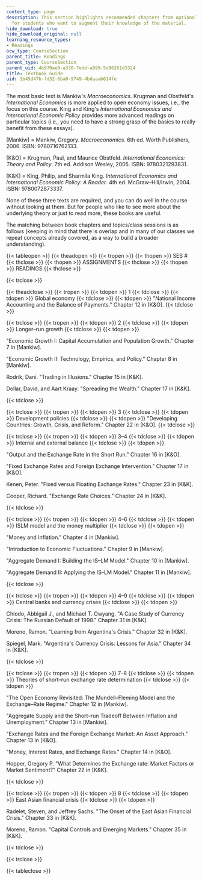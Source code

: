 ```yaml
---
content_type: page
description: This section highlights recommended chapters from optional textbooks
  for students who want to augment their knowledge of the material.
hide_download: true
hide_download_original: null
learning_resource_types:
- Readings
ocw_type: CourseSection
parent_title: Readings
parent_type: CourseSection
parent_uid: 4b970ae9-a330-7edd-a999-5d96261d3324
title: Textbook Guide
uid: 1b45d47b-fd32-6ba0-9749-4bdaaab614fe
---
```


The most basic text is Mankiw's _Macroeconomics_. Krugman and Obstfeld's _International Economics_ is more applied to open economy issues, i.e., the focus on this course. King and King's _International Economics and International Economic Policy_ provides more advanced readings on particular topics (i.e., you need to have a strong grasp of the basics to really benefit from these essays).

\[Mankiw\] = Mankiw, Gregory. _Macroeconomics_. 6th ed. Worth Publishers, 2006. ISBN: 9780716762133.

\[K&O\] = Krugman, Paul, and Maurice Obstfeld. _International Economics: Theory and Policy_. 7th ed. Addison Wesley, 2005. ISBN: 9780321293831.

\[K&K\] = King, Philip, and Sharmila King. _International Economics and International Economic Policy: A Reader_. 4th ed. McGraw–Hill/Irwin, 2004. ISBN: 9780072873337.

None of these three texts are required, and you can do well in the course without looking at them. But for people who like to see more about the underlying theory or just to read more, these books are useful.

The matching between book chapters and topics/class sessions is as follows (keeping in mind that there is overlap and in many of our classes we repeat concepts already covered, as a way to build a broader understanding).

{{< tableopen >}}
{{< theadopen >}}
{{< tropen >}}
{{< thopen >}}
SES #
{{< thclose >}}
{{< thopen >}}
ASSIGNMENTS
{{< thclose >}}
{{< thopen >}}
READINGS
{{< thclose >}}

{{< trclose >}}

{{< theadclose >}}
{{< tropen >}}
{{< tdopen >}}
1
{{< tdclose >}}
{{< tdopen >}}
Global economy
{{< tdclose >}}
{{< tdopen >}}
"National Income Accounting and the Balance of Payments." Chapter 12 in \[K&O\].
{{< tdclose >}}

{{< trclose >}}
{{< tropen >}}
{{< tdopen >}}
2
{{< tdclose >}}
{{< tdopen >}}
Longer–run growth
{{< tdclose >}}
{{< tdopen >}}


"Economic Growth I: Capital Accumulation and Population Growth." Chapter 7 in \[Mankiw\].

"Economic Growth II: Technology, Empirics, and Policy." Chapter 8 in \[Mankiw\].

Rodrik, Dani. "Trading in Illusions." Chapter 15 in \[K&K\].

Dollar, David, and Aart Kraay. "Spreading the Wealth." Chapter 17 in \[K&K\].


{{< tdclose >}}

{{< trclose >}}
{{< tropen >}}
{{< tdopen >}}
3
{{< tdclose >}}
{{< tdopen >}}
Development policies
{{< tdclose >}}
{{< tdopen >}}
"Developing Countries: Growth, Crisis, and Reform." Chapter 22 in \[K&O\].
{{< tdclose >}}

{{< trclose >}}
{{< tropen >}}
{{< tdopen >}}
3–4
{{< tdclose >}}
{{< tdopen >}}
Internal and external balance
{{< tdclose >}}
{{< tdopen >}}


"Output and the Exchange Rate in the Short Run." Chapter 16 in \[K&O\].

"Fixed Exchange Rates and Foreign Exchange Intervention." Chapter 17 in \[K&O\].

Kenen, Peter. "Fixed versus Floating Exchange Rates." Chapter 23 in \[K&K\].

Cooper, Richard. "Exchange Rate Choices." Chapter 24 in \[K&K\].


{{< tdclose >}}

{{< trclose >}}
{{< tropen >}}
{{< tdopen >}}
4–6
{{< tdclose >}}
{{< tdopen >}}
ISLM model and the money multiplier
{{< tdclose >}}
{{< tdopen >}}


"Money and Inflation." Chapter 4 in \[Mankiw\].

"Introduction to Economic Fluctuations." Chapter 9 in \[Mankiw\].

"Aggregate Demand I: Building the IS–LM Model." Chapter 10 in \[Mankiw\].

"Aggregate Demand II: Applying the IS–LM Model." Chapter 11 in \[Mankiw\].


{{< tdclose >}}

{{< trclose >}}
{{< tropen >}}
{{< tdopen >}}
4–9
{{< tdclose >}}
{{< tdopen >}}
Central banks and currency crises
{{< tdclose >}}
{{< tdopen >}}


Chiodo, Abbigail J., and Michael T. Owyang. "A Case Study of Currency Crisis: The Russian Default of 1998." Chapter 31 in \[K&K\].

Moreno, Ramon. "Learning from Argentina's Crisis." Chapter 32 in \[K&K\].

Spiegel, Mark. "Argentina's Currency Crisis: Lessons for Asia." Chapter 34 in \[K&K\].


{{< tdclose >}}

{{< trclose >}}
{{< tropen >}}
{{< tdopen >}}
7–8
{{< tdclose >}}
{{< tdopen >}}
Theories of short–run exchange rate determination
{{< tdclose >}}
{{< tdopen >}}


"The Open Economy Revisited: The Mundell–Fleming Model and the Exchange–Rate Regime." Chapter 12 in \[Mankiw\].

"Aggregate Supply and the Short–run Tradeoff Between Inflation and Unemployment." Chapter 13 in \[Mankiw\].

"Exchange Rates and the Foreign Exchange Market: An Asset Approach." Chapter 13 in \[K&O\].

"Money, Interest Rates, and Exchange Rates." Chapter 14 in \[K&O\].

Hopper, Gregory P. "What Determines the Exchange rate: Market Factors or Market Sentiment?" Chapter 22 in \[K&K\].


{{< tdclose >}}

{{< trclose >}}
{{< tropen >}}
{{< tdopen >}}
8
{{< tdclose >}}
{{< tdopen >}}
East Asian financial crisis
{{< tdclose >}}
{{< tdopen >}}


Radelet, Steven, and Jeffrey Sachs. "The Onset of the East Asian Financial Crisis." Chapter 33 in \[K&K\].

Moreno, Ramon. "Capital Controls and Emerging Markets." Chapter 35 in \[K&K\].


{{< tdclose >}}

{{< trclose >}}

{{< tableclose >}}